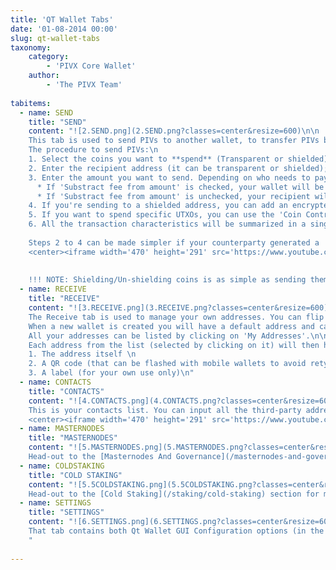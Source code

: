 ```yaml
---
title: 'QT Wallet Tabs'
date: '01-08-2014 00:00'
slug: qt-wallet-tabs
taxonomy:
    category:
        - 'PIVX Core Wallet'
    author:
        - 'The PIVX Team'
        
tabitems:
  - name: SEND
    title: "SEND"
    content: "![2.SEND.png](2.SEND.png?classes=center&resize=600)\n\n
    This tab is used to send PIVs to another wallet, to transfer PIVs between multiple addresses in your wallet and to shield or unshield PIVs.\n
    The procedure to send PIVs:\n
    1. Select the coins you want to **spend** (Transparent or shielded). The available balance at the bottom will reflect the total PIVs for that coin type.\n
    2. Enter the recipient address (it can be transparent or shielded); you can also pick one from your contacts. Adding a label will add the address to your contacts.\n
    3. Enter the amount you want to send. Depending on who needs to pay the fee, using the 'Substract fee from amount' checkbox:\n
      * If 'Substract fee from amount' is checked, your wallet will be debited the exact amount you input. The recipient will receive **Amount - fee**\n
      * If 'Substract fee from amount' is unchecked, your recipient will receive the exact amount you input. Your wallet will be debited **Amount + fee**\n
    4. If you're sending to a shielded address, you can add an encrypted memo for the recipient (not available for transparent addresses)\n
    5. If you want to spend specific UTXOs, you can use the 'Coin Control' dialog to select the PIVs you want to send. It can be useful if you are staking and want to keep particular UTXOs untouched so they don't have to wait 600 confirmations before they can stake again. You can also customize the address on which the 'change' (unspent amount on the UTXOs you selected) has to be sent.\n
    6. All the transaction characteristics will be summarized in a single dialog when you click Send. If you're ok with the details click on 'SEND'. The transaction will be broadcast to the network instantly for confirmation.\n\n
    
    Steps 2 to 4 can be made simpler if your counterparty generated a 'payment request' URL. In that case you can paste it in the 'Open URI' dialog to have the address, label, and amount auto-populated:\n
    <center><iframe width='470' height='291' src='https://www.youtube.com/embed/M2BYEZe4u7E' title='YouTube video player' frameborder='0' allow='accelerometer; autoplay; clipboard-write; encrypted-media; gyroscope; picture-in-picture' allowfullscreen></iframe></center>
    
    
    !!! NOTE: Shielding/Un-shielding coins is as simple as sending them to one of your Shield/Transparent address."
  - name: RECEIVE
    title: "RECEIVE"
    content: "![3.RECEIVE.png](3.RECEIVE.png?classes=center&resize=600)\n\n
    The Receive tab is used to manage your own addresses. You can flip between Transparent and Shield addresses using the toggle button on top. \n
    When a new wallet is created you will have a default address and can then create as many addresses as you need (potentially a new address for each payment/counterparty to enhance privacy), by clicking the 'Generate Address' button. \n 
    All your addresses can be listed by clicking on 'My Addresses'.\n\n
    Each address from the list (selected by clicking on it) will then have:\n
    1. The address itself \n
    2. A QR code (that can be flashed with mobile wallets to avoid retyping the address)\n
    3. A label (for your own use only)\n"
  - name: CONTACTS
    title: "CONTACTS"
    content: "![4.CONTACTS.png](4.CONTACTS.png?classes=center&resize=600)\n\n
    This is your contacts list. You can input all the third-party addresses you use regularly (e.g. regular payment addresses, exchanges, etc.) for easier access: \n
    <center><iframe width='470' height='291' src='https://www.youtube.com/embed/U7O_C2bKuDk' title='YouTube video player' frameborder='0' allow='accelerometer; autoplay; clipboard-write; encrypted-media; gyroscope; picture-in-picture' allowfullscreen></iframe></center>"
  - name: MASTERNODES
    title: "MASTERNODES"
    content: "![5.MASTERNODES.png](5.MASTERNODES.png?classes=center&resize=600)\n\n
    Head-out to the [Masternodes And Governance](/masternodes-and-governance) section for more details.\n"
  - name: COLDSTAKING
    title: "COLD STAKING"
    content: "![5.5COLDSTAKING.png](5.5COLDSTAKING.png?classes=center&resize=600)\n\n
    Head-out to the [Cold Staking](/staking/cold-staking) section for more details.\n"
  - name: SETTINGS
    title: "SETTINGS"
    content: "![6.SETTINGS.png](6.SETTINGS.png?classes=center&resize=600)\n\n
    That tab contains both Qt Wallet GUI Configuration options (in the Options tab) and Advanced Configuration / Wallet debugging options, detailed in the [PIVX Core Wallet Advanced Features](/pivx-core-wallet/wallet-debugging-features) section
    "
    
---
```


